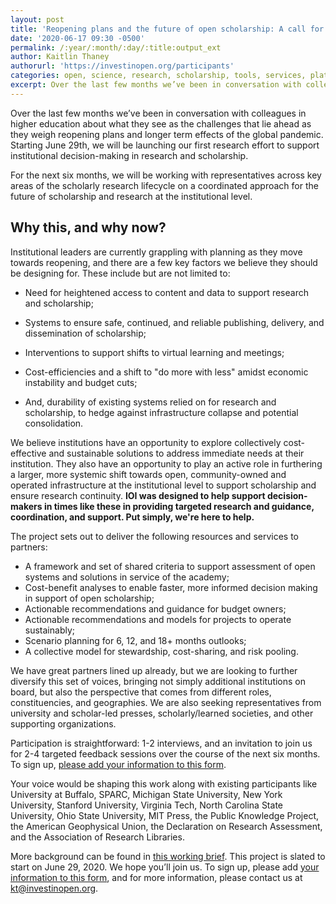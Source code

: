 ```yaml
---
layout: post
title: 'Reopening plans and the future of open scholarship: A call for participation'
date: '2020-06-17 09:30 -0500'
permalink: /:year/:month/:day/:title:output_ext
author: Kaitlin Thaney
authorurl: 'https://investinopen.org/participants'
categories: open, science, research, scholarship, tools, services, platforms, infrastructure, project, ioi, 
excerpt: Over the last few months we’ve been in conversation with colleagues in higher education about what they see as the challenges that lie ahead as they weigh reopening plans and longer term effects of the global pandemic. Starting June 29th, we will be launching our first research effort to support institutional decision-making in research and scholarship.
---
```

Over the last few months we’ve been in conversation with colleagues in higher education about what they see as the challenges that lie ahead as they weigh reopening plans and longer term effects of the global pandemic. Starting June 29th, we will be launching our first research effort to support institutional decision-making in research and scholarship.

For the next six months, we will be working with representatives across key areas of the scholarly research lifecycle on a coordinated approach for the future of scholarship and research at the institutional level. 

## Why this, and why now? 

Institutional leaders are currently grappling with planning as they move towards reopening, and there are a few key factors we believe they should be designing for. These include but are not limited to:

* Need for heightened access to content and data to support research and scholarship;

* Systems to ensure safe, continued, and reliable publishing, delivery, and dissemination of scholarship;

* Interventions to support shifts to virtual learning and meetings; 

* Cost-efficiencies and a shift to "do more with less"  amidst economic instability and budget cuts;

* And, durability of existing systems relied on for research and scholarship, to hedge against infrastructure collapse and potential consolidation. 

We believe institutions have an opportunity to explore collectively cost-effective and sustainable solutions to address immediate needs at their institution. They also have an opportunity to play an active role in furthering a larger, more systemic shift towards open, community-owned and operated infrastructure at the institutional level to support scholarship and ensure research continuity. __IOI was designed to help support decision-makers in times like these in providing targeted research and guidance, coordination, and support. Put simply, we're here to help.__

The project sets out to deliver the following resources and services to partners: 

* A framework and set of shared criteria to support assessment of open systems and solutions in service of the academy;
* Cost-benefit analyses to enable faster, more informed decision making in support of open scholarship;
* Actionable recommendations and guidance for budget owners;
* Actionable recommendations and models for projects to operate sustainably;
* Scenario planning for 6, 12, and 18+ months outlooks;
* A collective model for stewardship, cost-sharing, and risk pooling.

We have great partners lined up already, but we are looking to further diversify this set of voices, bringing not simply additional institutions on board, but also the perspective that comes from different roles, constituencies, and geographies. We are also seeking representatives from university and scholar-led presses, scholarly/learned societies, and other supporting organizations.

Participation is straightforward: 1-2 interviews, and an invitation to join us for 2-4 targeted feedback sessions over the course of the next six months. To sign up, [please add your information to this form](https://docs.google.com/forms/d/e/1FAIpQLSenHgDLb-L5de7FUCb8YJvlKlBeRh0N7nFxJL3EuvYh8_8fJg/viewform).

Your voice would be shaping this work along with existing participants like University at Buffalo, SPARC, Michigan State University, New York University, Stanford University, Virginia Tech, North Carolina State University, Ohio State University, MIT Press, the Public Knowledge Project, the American Geophysical Union, the Declaration on Research Assessment, and the Association of Research Libraries.

More background can be found in [this working brief](https://docs.google.com/document/d/1K6p9yltREcwnTwJVXBJOvLk_mgxQgH5ORhqGlFYgeak/edit). This project is slated to start on June 29, 2020. We hope you’ll join us. To sign up, please add [your information to this form](https://docs.google.com/forms/d/e/1FAIpQLSenHgDLb-L5de7FUCb8YJvlKlBeRh0N7nFxJL3EuvYh8_8fJg/viewform), and for more information, please contact us at [kt@investinopen.org](mailto:kt@investinopen.org).
